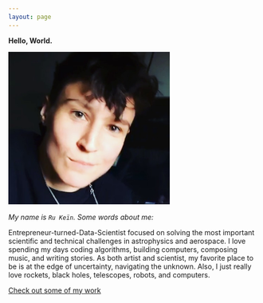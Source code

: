 ```yaml
---
layout: page
---
```


**Hello, World.**


![Ru's Face](/assets/images/alphasentaurii-sm.png)


_My name is `Ru Keïn`. Some words about me:_


Entrepreneur-turned-Data-Scientist focused on solving the most important scientific and technical challenges in astrophysics and aerospace. I love spending my days coding algorithms, building computers, composing music, and writing stories. As both artist and scientist, my favorite place to be is at the edge of uncertainty, navigating the unknown. Also, I just really love rockets, black holes, telescopes, robots, and computers.

[Check out some of my work](/projects.html)